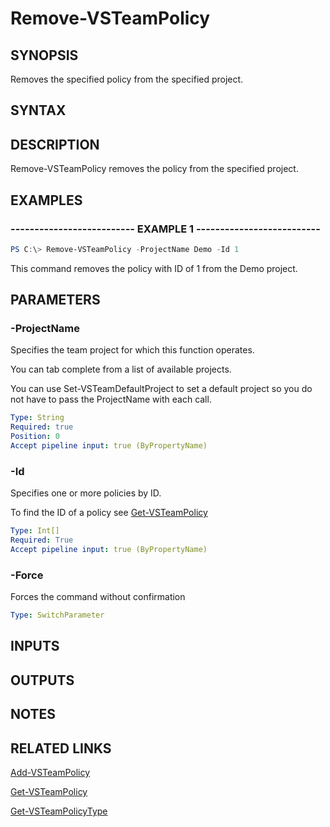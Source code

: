 


# Remove-VSTeamPolicy

## SYNOPSIS

Removes the specified policy from the specified project.

## SYNTAX

## DESCRIPTION

Remove-VSTeamPolicy removes the policy from the specified project.

## EXAMPLES

### -------------------------- EXAMPLE 1 --------------------------

```PowerShell
PS C:\> Remove-VSTeamPolicy -ProjectName Demo -Id 1
```

This command removes the policy with ID of 1 from the Demo project.

## PARAMETERS

### -ProjectName

Specifies the team project for which this function operates.

You can tab complete from a list of available projects.

You can use Set-VSTeamDefaultProject to set a default project so
you do not have to pass the ProjectName with each call.

```yaml
Type: String
Required: true
Position: 0
Accept pipeline input: true (ByPropertyName)
```

### -Id

Specifies one or more policies by ID.

To find the ID of a policy see [Get-VSTeamPolicy](Get-VSTeamPolicy.md)

```yaml
Type: Int[]
Required: True
Accept pipeline input: true (ByPropertyName)
```

### -Force

Forces the command without confirmation

```yaml
Type: SwitchParameter
```

## INPUTS

## OUTPUTS

## NOTES

## RELATED LINKS

[Add-VSTeamPolicy](Add-VSTeamPolicy.md)

[Get-VSTeamPolicy](Get-VSTeamPolicy.md)

[Get-VSTeamPolicyType](Get-VSTeamPolicyType.md)

